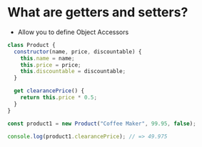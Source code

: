 # What are getters and setters?

- Allow you to define Object Accessors

```javascript
class Product {
  constructor(name, price, discountable) {
    this.name = name;
    this.price = price;
    this.discountable = discountable;
  }

  get clearancePrice() {
    return this.price * 0.5;
  }
}

const product1 = new Product("Coffee Maker", 99.95, false);

console.log(product1.clearancePrice); // => 49.975
```
